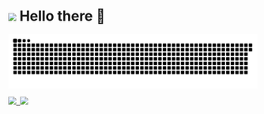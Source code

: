 <h1><img src="https://emojis.slackmojis.com/emojis/images/1544200527/5029/hello_there.gif?1544200527" width="30"/> Hello there 👋</h1>

![Snake animation](https://github.com/gabrielrom/gabrielrom/blob/output/github-contribution-grid-snake.svg)

<p>
  <a href="https://github.com/gabrielrom">
    <img height="180em" src="https://github-readme-stats.vercel.app/api?username=gabrielrom&show_icons=true&theme=dracula&repo=github-readme-stats"/>&nbsp
    <img height="180em" src="https://github-readme-stats.vercel.app/api/top-langs/?username=gabrielrom&theme=dracula&layout=compact&repo=github-readme-stats"/>
  </a>
</p>





 

